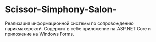 # Scissor-Simphony-Salon-
Реализация информационной системы по сопровождению парикмахерской. Содержит в себе приложение на ASP.NET Core и приложение на Windows Forms.
